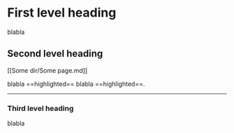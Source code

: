 # First level heading

blabla

## Second level heading

[[Some dir/Some page.md]]

blabla ==highlighted== blabla ==highlighted==.


---


### Third level heading

blabla

